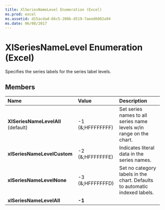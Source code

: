 ```yaml
---
title: XlSeriesNameLevel Enumeration (Excel)
ms.prod: excel
ms.assetid: d15acdad-66c5-208b-d519-7aeed6082a94
ms.date: 06/08/2017
---
```



# XlSeriesNameLevel Enumeration (Excel)

Specifies the series labels for the series label levels.


## Members



|Name|Value|Description|
|:-----|:-----|:-----|
| **XlSeriesNameLevelAll** (default)|-1 (&;HFFFFFFFF)|Set series names to all series name levels w/in range on the chart.|
| **xlSeriesNameLevelCustom**|-2 (&;HFFFFFFFE)|Indicates literal data in the series names.|
| **xlSeriesNameLevelNone**|-3 (&;HFFFFFFFD)|Set no category labels in the chart. Defaults to automatic indexed labels.|
| **xlSeriesNameLevelAll**| **-1**||

